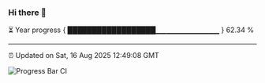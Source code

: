 ### Hi there 👋

⏳ Year progress { ██████████████████▁▁▁▁▁▁▁▁▁▁▁▁ } 62.34 %

---

⏰ Updated on Sat, 16 Aug 2025 12:49:08 GMT

![Progress Bar CI](https://github.com/ZhaoGui/ZhaoGui/workflows/Progress%20Bar%20CI/badge.svg)
